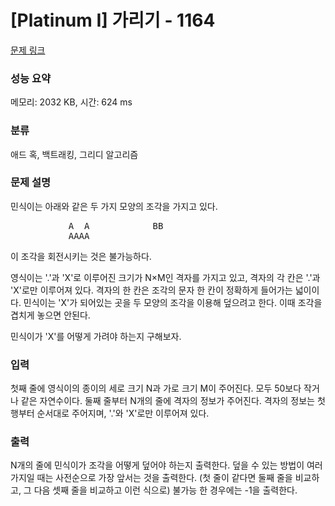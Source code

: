 # [Platinum I] 가리기 - 1164 

[문제 링크](https://www.acmicpc.net/problem/1164) 

### 성능 요약

메모리: 2032 KB, 시간: 624 ms

### 분류

애드 혹, 백트래킹, 그리디 알고리즘

### 문제 설명

<p>민식이는 아래와 같은 두 가지 모양의 조각을 가지고 있다.</p>

<pre>           A  A            BB
           AAAA</pre>

<p>이 조각을 회전시키는 것은 불가능하다.</p>

<p>영식이는 '.'과 'X'로 이루어진 크기가 N×M인 격자를 가지고 있고, 격자의 각 칸은 '.'과 'X'로만 이루어져 있다. 격자의 한 칸은 조각의 문자 한 칸이 정확하게 들어가는 넓이이다. 민식이는 'X'가 되어있는 곳을 두 모양의 조각을 이용해 덮으려고 한다. 이때 조각을 겹치게 놓으면 안된다.</p>

<p>민식이가 'X'를 어떻게 가려야 하는지 구해보자.</p>

### 입력 

 <p>첫째 줄에 영식이의 종이의 세로 크기 N과 가로 크기 M이 주어진다. 모두 50보다 작거나 같은 자연수이다. 둘째 줄부터 N개의 줄에 격자의 정보가 주어진다. 격자의 정보는 첫 행부터 순서대로 주어지며, '.'와 'X'로만 이루어져 있다.</p>

### 출력 

 <p>N개의 줄에 민식이가 조각을 어떻게 덮어야 하는지 출력한다. 덮을 수 있는 방법이 여러 가지일 때는 사전순으로 가장 앞서는 것을 출력한다. (첫 줄이 같다면 둘째 줄을 비교하고, 그 다음 셋째 줄을 비교하고 이런 식으로) 불가능 한 경우에는 -1을 출력한다.</p>

